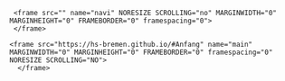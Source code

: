 <html>

<FRAMESET COLS="198,1*" BORDER="1" FRAMEBORDER="1" framespacing="0">

   <FRAMESET ROWS="87,1*,20" BORDER="1" FRAMEBORDER="1" framespacing="0">
     <frame src="" name="leer" MARGINHEIGHT="0" MARGINWIDTH="0" NORESIZE SCROLLING="NO">
     </frame>

     <frame src="" name="navi" NORESIZE SCROLLING="no" MARGINWIDTH="0" MARGINHEIGHT="0" FRAMEBORDER="0" framespacing="0">
     </frame>
   </FRAMESET>


  <FRAMESET ROWS="87,1*,20" BORDER="1" FRAMEBORDER="1" FRAMESPACING="0">
    <frame src="" name="titel" MARGINHEIGHT="0" MARGINWIDTH="0" NORESIZE SCROLLING="NO">
    </frame>

    <frame src="https://hs-bremen.github.io/#Anfang" name="main" MARGINWIDTH="0" MARGINHEIGHT="0" FRAMEBORDER="0" framespacing="0" NORESIZE SCROLLING="NO">     
      </frame>
  </FRAMESET>

</FRAMESET>
</html>
